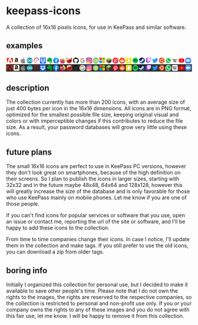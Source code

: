 # keepass-icons
A collection of 16x16 pixels icons, for use in KeePass and similar software.

## examples
![Some example icons](/examples.png "Example icons")

## description
The collection currently has more than 200 icons, with an average size of just 400 bytes per icon in the 16x16 dimensions. All icons are in PNG format, optimized for the smallest possible file size, keeping original visual and colors or with imperceptible changes if this contributes to reduce the file size. As a result, your password databases will grow very little using these icons.

## future plans
The small 16x16 icons are perfect to use in KeePass PC versions, however they don't look great on smartphones, because of the high definition on their screens. So I plan to publish the icons in larger sizes, starting with 32x32 and in the future maybe 48x48, 64x64 and 128x128, however this will greatly increase the size of the database and is only favorable for those who use KeePass mainly on mobile phones. Let me know if you are one of those people.

If you can't find icons for popular services or software that you use, open an issue or contact me, reporting the url of the site or software, and I'll be happy to add these icons to the collection.

From time to time companies change their icons. In case I notice, I'll update them in the collection and make tags. If you still prefer to use the old icons, you can download a zip from older tags.

## boring info
Initially I organized this collection for personal use, but I decided to make it available to save other people's time. Please note that I do not own the rights to the images, the rights are reserved to the respective companies, so the collection is restricted to personal and non-profit use only. If you or your company owns the rights to any of these images and you do not agree with this fair use, let me know. I will be happy to remove it from this collection.
